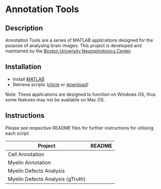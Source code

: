 # Annotation Tools

## Description
Annotation Tools are a series of MATLAB applications designed for the purpose of analysing brain images.
This project is developed and maintained by the [Boston University Neurophotonics Center](http://www.bu.edu/neurophotonics/).

## Installation
- Install [MATLAB](https://www.mathworks.com/help/install/install-products.html)
- Retrieve scripts ([clone](https://github.com/BUNPC/Annotation_tools.git) or [download](https://github.com/BUNPC/Annotation_tools/archive/refs/heads/main.zip))

Note: These applications are designed to function on Windows OS, thus some features may not be available on Mac OS.

## Instructions
Please see respective README files for further instructions for utilising each script.

| Project | README |
|---------|--------|
| Cell Annotation | |
| Myelin Annotation | |
| Myelin Defects Analysis | |
| Myelin Defects Analysis (gTruth) | |
